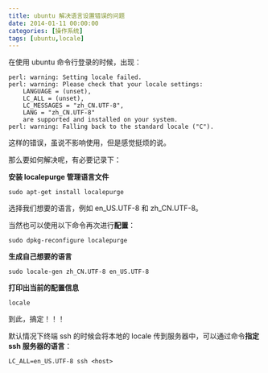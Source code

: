 ```yaml
---
title: ubuntu 解决语言设置错误的问题
date: 2014-01-11 00:00:00
categories: [操作系统]
tags: [ubuntu,locale]
---
```


在使用 ubuntu 命令行登录的时候，出现：
```
perl: warning: Setting locale failed.
perl: warning: Please check that your locale settings:
    LANGUAGE = (unset),
    LC_ALL = (unset),
    LC_MESSAGES = "zh_CN.UTF-8",
    LANG = "zh_CN.UTF-8"
    are supported and installed on your system.
perl: warning: Falling back to the standard locale ("C").
```
这样的错误，虽说不影响使用，但是感觉挺烦的说。

那么要如何解决呢，有必要记录下：

**安装 localepurge 管理语言文件**
```
sudo apt-get install localepurge
```

选择我们想要的语言，例如 en_US.UTF-8 和 zh_CN.UTF-8。

当然也可以使用以下命令再次进行**配置**：
```
sudo dpkg-reconfigure localepurge
```

**生成自己想要的语言**
```
sudo locale-gen zh_CN.UTF-8 en_US.UTF-8
```

**打印出当前的配置信息**
```
locale
```

到此，搞定！！！

默认情况下终端 ssh 的时候会将本地的 locale 传到服务器中，可以通过命令**指定 ssh 服务器的语言**：
```
LC_ALL=en_US.UTF-8 ssh <host>
```